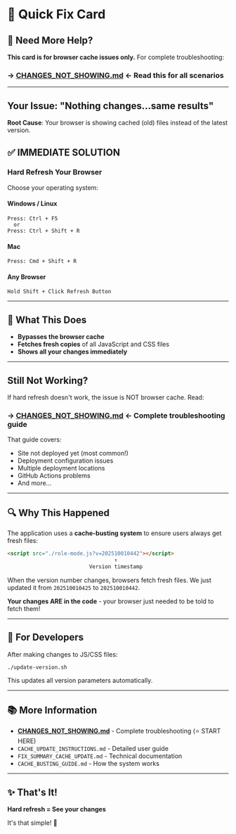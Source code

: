 # 🔧 Quick Fix Card

## 🚨 Need More Help?

**This card is for browser cache issues only.** For complete troubleshooting:

### → **[CHANGES_NOT_SHOWING.md](./CHANGES_NOT_SHOWING.md)** ← Read this for all scenarios

---

## Your Issue: "Nothing changes...same results"

**Root Cause**: Your browser is showing cached (old) files instead of the latest version.

## ✅ IMMEDIATE SOLUTION

### Hard Refresh Your Browser

Choose your operating system:

#### Windows / Linux
```
Press: Ctrl + F5
  or
Press: Ctrl + Shift + R
```

#### Mac
```
Press: Cmd + Shift + R
```

#### Any Browser
```
Hold Shift + Click Refresh Button
```

---

## 🎯 What This Does

- **Bypasses the browser cache**
- **Fetches fresh copies** of all JavaScript and CSS files
- **Shows all your changes immediately**

---

## Still Not Working?

If hard refresh doesn't work, the issue is NOT browser cache. Read:

### → **[CHANGES_NOT_SHOWING.md](./CHANGES_NOT_SHOWING.md)** ← Complete troubleshooting guide

That guide covers:
- Site not deployed yet (most common!)
- Deployment configuration issues
- Multiple deployment locations
- GitHub Actions problems
- And more...

---

## 🔍 Why This Happened

The application uses a **cache-busting system** to ensure users always get fresh files:

```html
<script src="./role-mode.js?v=202510010442"></script>
                                  ↑
                          Version timestamp
```

When the version number changes, browsers fetch fresh files. We just updated it from `202510010425` to `202510010442`.

**Your changes ARE in the code** - your browser just needed to be told to fetch them!

---

## 🚀 For Developers

After making changes to JS/CSS files:

```bash
./update-version.sh
```

This updates all version parameters automatically.

---

## 📚 More Information

- **[CHANGES_NOT_SHOWING.md](./CHANGES_NOT_SHOWING.md)** - Complete troubleshooting (⭐ START HERE)
- `CACHE_UPDATE_INSTRUCTIONS.md` - Detailed user guide
- `FIX_SUMMARY_CACHE_UPDATE.md` - Technical documentation
- `CACHE_BUSTING_GUIDE.md` - How the system works

---

## ✨ That's It!

**Hard refresh = See your changes**

It's that simple! 🎉
